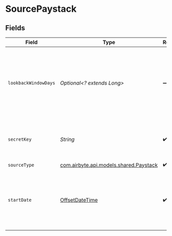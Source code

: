 # SourcePaystack


## Fields

| Field                                                                                                                                                       | Type                                                                                                                                                        | Required                                                                                                                                                    | Description                                                                                                                                                 | Example                                                                                                                                                     |
| ----------------------------------------------------------------------------------------------------------------------------------------------------------- | ----------------------------------------------------------------------------------------------------------------------------------------------------------- | ----------------------------------------------------------------------------------------------------------------------------------------------------------- | ----------------------------------------------------------------------------------------------------------------------------------------------------------- | ----------------------------------------------------------------------------------------------------------------------------------------------------------- |
| `lookbackWindowDays`                                                                                                                                        | *Optional<? extends Long>*                                                                                                                                  | :heavy_minus_sign:                                                                                                                                          | When set, the connector will always reload data from the past N days, where N is the value set here. This is useful if your data is updated after creation. |                                                                                                                                                             |
| `secretKey`                                                                                                                                                 | *String*                                                                                                                                                    | :heavy_check_mark:                                                                                                                                          | The Paystack API key (usually starts with 'sk_live_'; find yours <a href="https://dashboard.paystack.com/#/settings/developer">here</a>).                   |                                                                                                                                                             |
| `sourceType`                                                                                                                                                | [com.airbyte.api.models.shared.Paystack](../../models/shared/Paystack.md)                                                                                   | :heavy_check_mark:                                                                                                                                          | N/A                                                                                                                                                         |                                                                                                                                                             |
| `startDate`                                                                                                                                                 | [OffsetDateTime](https://docs.oracle.com/javase/8/docs/api/java/time/OffsetDateTime.html)                                                                   | :heavy_check_mark:                                                                                                                                          | UTC date and time in the format 2017-01-25T00:00:00Z. Any data before this date will not be replicated.                                                     | 2017-01-25T00:00:00Z                                                                                                                                        |